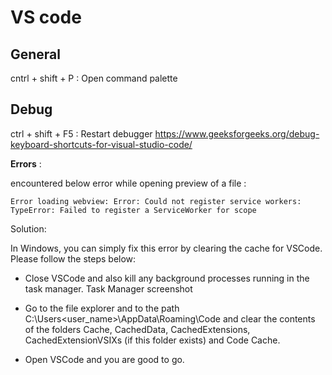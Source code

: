 
# VS code

## General

cntrl + shift + P : Open command palette

## Debug

ctrl + shift + F5 : Restart debugger
<https://www.geeksforgeeks.org/debug-keyboard-shortcuts-for-visual-studio-code/>

**Errors** :

encountered below error while opening preview of a file :

```
Error loading webview: Error: Could not register service workers: TypeError: Failed to register a ServiceWorker for scope
```

Solution:

In Windows, you can simply fix this error by clearing the cache for VSCode. Please follow the steps below:

- Close VSCode and also kill any background processes running in the task manager. Task Manager screenshot

- Go to the file explorer and to the path C:\Users\<user_name>\AppData\Roaming\Code and clear the contents of the folders Cache, CachedData, CachedExtensions, CachedExtensionVSIXs (if this folder exists) and Code Cache.

- Open VSCode and you are good to go.